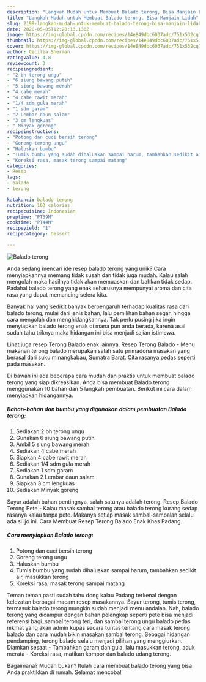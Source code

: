 ```yaml
---
description: "Langkah Mudah untuk Membuat Balado terong, Bisa Manjain Lidah"
title: "Langkah Mudah untuk Membuat Balado terong, Bisa Manjain Lidah"
slug: 2199-langkah-mudah-untuk-membuat-balado-terong-bisa-manjain-lidah
date: 2020-05-05T12:20:13.130Z
image: https://img-global.cpcdn.com/recipes/14e849dbc6037adc/751x532cq70/balado-terong-foto-resep-utama.jpg
thumbnail: https://img-global.cpcdn.com/recipes/14e849dbc6037adc/751x532cq70/balado-terong-foto-resep-utama.jpg
cover: https://img-global.cpcdn.com/recipes/14e849dbc6037adc/751x532cq70/balado-terong-foto-resep-utama.jpg
author: Cecilia Sherman
ratingvalue: 4.8
reviewcount: 3
recipeingredient:
- "2 bh terong ungu"
- "6 siung bawang putih"
- "5 siung bawang merah"
- "4 cabe merah"
- "4 cabe rawit merah"
- "1/4 sdm gula merah"
- "1 sdm garam"
- "2 Lembar daun salam"
- "3 cm lengkuas"
- " Minyak goreng"
recipeinstructions:
- "Potong dan cuci bersih terong"
- "Goreng terong ungu"
- "Haluskan bumbu"
- "Tumis bumbu yang sudah dihaluskan sampai harum, tambahkan sedikit air, masukkan terong"
- "Koreksi rasa, masak terong sampai matang"
categories:
- Resep
tags:
- balado
- terong

katakunci: balado terong 
nutrition: 103 calories
recipecuisine: Indonesian
preptime: "PT39M"
cooktime: "PT44M"
recipeyield: "1"
recipecategory: Dessert

---
```



![Balado terong](https://img-global.cpcdn.com/recipes/14e849dbc6037adc/751x532cq70/balado-terong-foto-resep-utama.jpg)

Anda sedang mencari ide resep balado terong yang unik? Cara menyiapkannya memang tidak susah dan tidak juga mudah. Kalau salah mengolah maka hasilnya tidak akan memuaskan dan bahkan tidak sedap. Padahal balado terong yang enak seharusnya mempunyai aroma dan cita rasa yang dapat memancing selera kita.

Banyak hal yang sedikit banyak berpengaruh terhadap kualitas rasa dari balado terong, mulai dari jenis bahan, lalu pemilihan bahan segar, hingga cara mengolah dan menghidangkannya. Tak perlu pusing jika ingin menyiapkan balado terong enak di mana pun anda berada, karena asal sudah tahu triknya maka hidangan ini bisa menjadi sajian istimewa.

Lihat juga resep Terong Balado enak lainnya. Resep Terong Balado - Menu makanan terong balado merupakan salah satu primadona masakan yang berasal dari suku minangkabau, Sumatra Barat. Cita rasanya pedas seperti pada masakan.


Di bawah ini ada beberapa cara mudah dan praktis untuk membuat balado terong yang siap dikreasikan. Anda bisa membuat Balado terong menggunakan 10 bahan dan 5 langkah pembuatan. Berikut ini cara dalam menyiapkan hidangannya.

<!--inarticleads1-->

##### Bahan-bahan dan bumbu yang digunakan dalam pembuatan Balado terong:

1. Sediakan 2 bh terong ungu
1. Gunakan 6 siung bawang putih
1. Ambil 5 siung bawang merah
1. Sediakan 4 cabe merah
1. Siapkan 4 cabe rawit merah
1. Sediakan 1/4 sdm gula merah
1. Sediakan 1 sdm garam
1. Gunakan 2 Lembar daun salam
1. Siapkan 3 cm lengkuas
1. Sediakan  Minyak goreng


Sayur adalah bahan pentingnya, salah satunya adalah terong. Resep Balado Terong Pete - Kalau masak sambal terong atau balado terong kurang sedap rasanya kalau tanpa pete. Makanya setiap masak sambal-sambalan selalu ada si ijo ini. Cara Membuat Resep Terong Balado Enak Khas Padang. 

<!--inarticleads2-->

##### Cara menyiapkan Balado terong:

1. Potong dan cuci bersih terong
1. Goreng terong ungu
1. Haluskan bumbu
1. Tumis bumbu yang sudah dihaluskan sampai harum, tambahkan sedikit air, masukkan terong
1. Koreksi rasa, masak terong sampai matang


Teman teman pasti sudah tahu dong kalau Padang terkenal dengan kelezatan berbagai macam resep masakannya. Sayur terong, tumis terong, termasuk balado terong mungkin sudah menjadi menu andalan. Nah, balado terong yang dicampur dengan bahan pelengkap seperti pete bisa menjadi referensi bagi..sambal terong teri, dan sambal terong ungu balado pedas nikmat yang akan admin kupas secara tuntas tentang cara masak terong balado dan cara mudah bikin masakan sambal terong. Sebagai hidangan pendamping, terong balado selalu menjadi pilihan yang menggiurkan. Diamkan sesaat - Tambahkan garam dan gula, lalu masukkan terong, aduk merata - Koreksi rasa, matikan kompor dan balado udang terong. 

Bagaimana? Mudah bukan? Itulah cara membuat balado terong yang bisa Anda praktikkan di rumah. Selamat mencoba!
